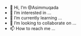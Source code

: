 - 👋 Hi, I’m @Asimmuqada
- 👀 I’m interested in ...
- 🌱 I’m currently learning ...
- 💞️ I’m looking to collaborate on ...
- 📫 How to reach me ...

<!---
Asimmuqada/Asimmuqada is a ✨ special ✨ repository because its `README.md` (this file) appears on your GitHub profile.
You can click the Preview link to take a look at your changes.
--->
